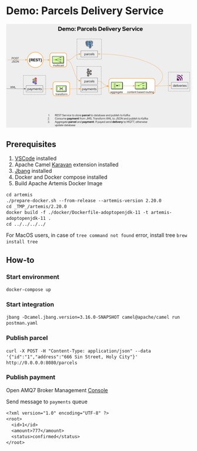 # Demo: Parcels Delivery Service 

![Demo](parcels.png)

## Prerequisites

1. [VSCode](https://code.visualstudio.com/download)  installed
2. Apache Camel [Karavan](https://marketplace.visualstudio.com/items?itemName=camel-karavan.karavan) extension installed
3. [Jbang](https://www.jbang.dev/download/) installed
4. Docker and Docker compose installed
5. Build Apache Artemis Docker Image
```
cd artemis
./prepare-docker.sh --from-release --artemis-version 2.20.0
cd _TMP_/artemis/2.20.0
docker build -f ./docker/Dockerfile-adoptopenjdk-11 -t artemis-adoptopenjdk-11 .
cd ../../../../
```
For MacOS users, in case of `tree command not found` error, install tree `brew install tree`

## How-to

### Start environment
```
docker-compose up
```

### Start integration 
```
jbang -Dcamel.jbang.version=3.16.0-SNAPSHOT camel@apache/camel run postman.yaml
```

### Publish parcel
```
curl -X POST -H "Content-Type: application/json" --data '{"id":"1","address":"666 Sin Street, Holy City"}' http://0.0.0.0:8080/parcels
```

### Publish payment
Open AMQ7 Broker Management [Console](http://localhost:8161)

Send message to `payments` queue
```
<?xml version="1.0" encoding="UTF-8" ?>
<root>
  <id>1</id>
  <amount>777</amount>
  <status>confirmed</status>  
</root>
```
